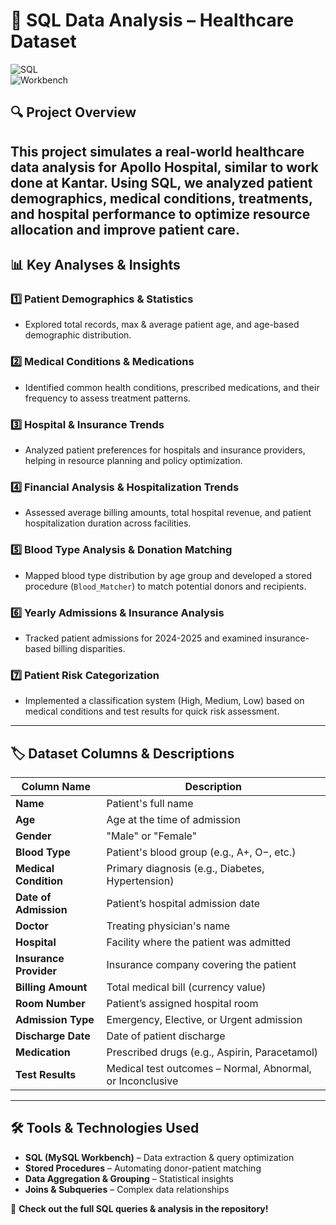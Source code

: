 # 🏥 SQL Data Analysis – Healthcare Dataset  
![SQL](https://img.shields.io/badge/Language-SQL-yellow?style=flat-square)  
![Workbench](https://img.shields.io/badge/Workbench-MySQL-green?style=flat-square)  


## 🔍 Project Overview
This project simulates a real-world healthcare data analysis for Apollo Hospital, similar to work done at Kantar. Using SQL, we analyzed patient demographics, medical conditions, treatments, and hospital performance to optimize resource allocation and improve patient care.
---

## 📊 Key Analyses & Insights  

### 1️⃣ **Patient Demographics & Statistics**  
- Explored total records, max & average patient age, and age-based demographic distribution.  

### 2️⃣ **Medical Conditions & Medications**  
- Identified common health conditions, prescribed medications, and their frequency to assess treatment patterns.  

### 3️⃣ **Hospital & Insurance Trends**  
- Analyzed patient preferences for hospitals and insurance providers, helping in resource planning and policy optimization.  

### 4️⃣ **Financial Analysis & Hospitalization Trends**  
- Assessed average billing amounts, total hospital revenue, and patient hospitalization duration across facilities.  

### 5️⃣ **Blood Type Analysis & Donation Matching**  
- Mapped blood type distribution by age group and developed a stored procedure (`Blood_Matcher`) to match potential donors and recipients.  

### 6️⃣ **Yearly Admissions & Insurance Analysis**  
- Tracked patient admissions for 2024-2025 and examined insurance-based billing disparities.  

### 7️⃣ **Patient Risk Categorization**  
- Implemented a classification system (High, Medium, Low) based on medical conditions and test results for quick risk assessment.  

---

## 🏷️ Dataset Columns & Descriptions  

| Column Name           | Description |
|-----------------------|------------|
| **Name**             | Patient's full name |
| **Age**              | Age at the time of admission |
| **Gender**           | "Male" or "Female" |
| **Blood Type**       | Patient's blood group (e.g., A+, O−, etc.) |
| **Medical Condition**| Primary diagnosis (e.g., Diabetes, Hypertension) |
| **Date of Admission**| Patient’s hospital admission date |
| **Doctor**           | Treating physician's name |
| **Hospital**         | Facility where the patient was admitted |
| **Insurance Provider** | Insurance company covering the patient |
| **Billing Amount**   | Total medical bill (currency value) |
| **Room Number**      | Patient’s assigned hospital room |
| **Admission Type**   | Emergency, Elective, or Urgent admission |
| **Discharge Date**   | Date of patient discharge |
| **Medication**       | Prescribed drugs (e.g., Aspirin, Paracetamol) |
| **Test Results**     | Medical test outcomes – Normal, Abnormal, or Inconclusive |

---

## 🛠️ Tools & Technologies Used  
- **SQL (MySQL Workbench)** – Data extraction & query optimization  
- **Stored Procedures** – Automating donor-patient matching  
- **Data Aggregation & Grouping** – Statistical insights  
- **Joins & Subqueries** – Complex data relationships  

📌 **Check out the full SQL queries & analysis in the repository!**  

